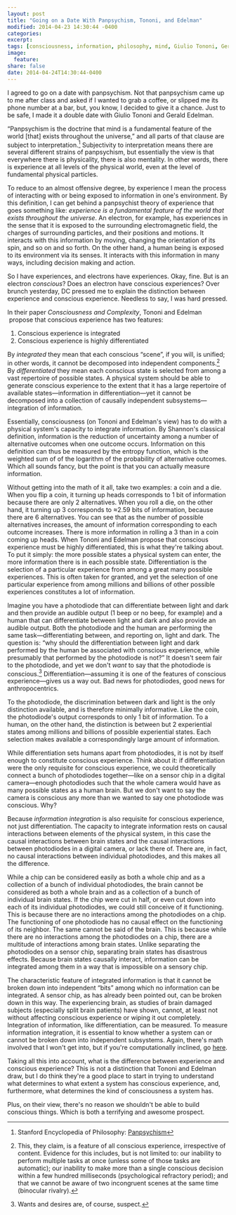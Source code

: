 ```yaml
---
layout: post
title: "Going on a Date With Panpsychism, Tononi, and Edelman"
modified: 2014-04-23 14:30:44 -0400
categories: 
excerpt:
tags: [consciousness, information, philosophy, mind, Giulio Tononi, Gerald Edelman]
image:
  feature:
share: false
date: 2014-04-24T14:30:44-0400
---
```

I agreed to go on a date with panpsychism. Not that panpsychism came up to me after class and asked if I wanted to grab a coffee, or slipped me its phone number at a bar, but, you know, I decided to give it a chance. Just to be safe, I made it a double date with Giulio Tononi and Gerald Edelman.

“Panpsychism is the doctrine that mind is a fundamental feature of the world [that] exists throughout the universe,” and all parts of that clause are subject to interpretation.[^1] Subjectivity to interpretation means there are several different strains of panpsychism, but essentially the view is that everywhere there is physicality, there is also mentality. In other words, there is experience at all levels of the physical world, even at the level of fundamental physical particles.

To reduce to an almost offensive degree, by experience I mean the process of interacting with or being exposed to information in one's environment. By this definition, I can get behind a panpsychist theory of experience that goes something like: _experience is a fundamental feature of the world that exists throughout the universe_. An electron, for example, has experiences in the sense that it is exposed to the surrounding electromagnetic field, the charges of surrounding particles, and their positions and motions. It interacts with this information by moving, changing the orientation of its spin, and so on and so forth. On the other hand, a human being is exposed to its environment via its senses. It interacts with this information in many ways, including decision making and action.

So I have experiences, and electrons have experiences. Okay, fine. But is an electron _conscious_? Does an electron have conscious experiences? Over brunch yesterday, DC pressed me to explain the distinction between experience and conscious experience. Needless to say, I was hard pressed.

In their paper _Consciousness and Complexity_, Tononi and Edelman  propose that conscious experience has two features: 

1. Conscious experience is integrated
2. Conscious experience is highly differentiated

By _integrated_ they mean that each conscious “scene”, if you will, is unified; in other words, it cannot be decomposed into independent components.[^2] By _differentiated_ they mean each conscious state is selected from among a vast repertoire of possible states. A physical system should be able to generate conscious experience to the extent that it has a large repertoire of available states—information in differentiation—yet it cannot be decomposed into a collection of causally independent subsystems—integration of information.

Essentially, consciousness (on Tononi and Edelman's view) has to do with a physical system's capacity to integrate information. By Shannon's classical definition, information is the reduction of uncertainty among a number of alternative outcomes when one outcome occurs. Information on this definition can thus be measured by the entropy function, which is the weighted sum of of the logarithm of the probability of alternative outcomes. Which all sounds fancy, but the point is that you can actually measure information.

Without getting into the math of it all, take two examples: a coin and a die. When you flip a coin, it turning up heads corresponds to 1 bit of information because there are only 2 alternatives. When you roll a die, on the other hand, it turning up 3 corresponds to ≈2.59 bits of information, because there are 6 alternatives. You can see that as the number of possible alternatives increases, the amount of information corresponding to each outcome increases. There is more information in rolling a 3 than in a coin coming up heads. When Tononi and Edelman propose that conscious experience must be highly differentiated, this is what they're talking about. To put it simply: the more possible states a physical system can enter, the more information there is in each possible state. Differentiation is the selection of a particular experience from among a great many possible experiences. This is often taken for granted, and yet the selection of one particular experience from among millions and billions of other possible experiences constitutes a lot of information.

Imagine you have a photodiode that can differentiate between light and dark and then provide an audible output (1 beep or no beep, for example) and a human that can differentiate between light and dark and also provide an audible output. Both the photodiode and the human are performing the same task—differentiating between, and reporting on, light and dark. The question is: “why should the differentiation between light and dark performed by the human be associated with conscious experience, while presumably that performed by the photodiode is not?” It doesn't seem fair to the photodiode, and yet we don't _want_ to say that the photodiode is conscious.[^3] Differentiation—assuming it is one of the features of conscious experience—gives us a way out. Bad news for photodiodes, good news for anthropocentrics.

To the photodiode, the discrimination between dark and light is the only distinction available, and is therefore minimally informative. Like the coin, the photodiode's output corresponds to only 1 bit of information. To a human, on the other hand, the distinction is between but 2 experiential states among millions and billions of possible experiential states. Each selection makes available a correspondingly large amount of information.

While differentiation sets humans apart from photodiodes, it is not by itself enough to constitute conscious experience. Think about it: if differentiation were the only requisite for conscious experience, we could theoretically connect a bunch of photodiodes together—like on a sensor chip in a digital camera—enough photodiodes such that the whole camera would have as many possible states as a human brain. But we don't want to say the camera is conscious any more than we wanted to say one photodiode was conscious. Why?

Because _information integration_ is also requisite for conscious experience, not just differentiation. The capacity to integrate information rests on causal interactions between elements of the physical system, in this case the causal interactions between brain states and the causal interactions between photodiodes in a digital camera, or lack there of. There are, in fact, no causal interactions between individual photodiodes, and this makes all the difference.

While a chip can be considered easily as both a whole chip and as a collection of a bunch of individual photodiodes, the brain cannot be considered as both a whole brain and as a collection of a bunch of individual brain states. If the chip were cut in half, or even cut down into each of its individual photodiodes, we could still conceive of it functioning. This is because there are no interactions among the photodiodes on a chip. The functioning of one photodiode has no causal effect on the functioning of its neighbor. The same cannot be said of the brain. This is because while there are no interactions among the photodiodes on a chip, there are a multitude of interactions among brain states. Unlike separating the photodiodes on a sensor chip, separating brain states has disastrous effects. Because brain states causally interact, information can be integrated among them in a way that is impossible on a sensory chip.

The characteristic feature of integrated information is that it cannot be broken down into independent “bits” among which no information can be integrated. A sensor chip, as has already been pointed out, can be broken down in this way. The experiencing brain, as studies of brain damaged subjects (especially split brain patients) have shown, cannot, at least not without affecting conscious experience or wiping it out completely. Integration of information, like differentiation, can be measured. To measure information integration, it is essential to know whether a system can or cannot be broken down into independent subsystems. Again, there's math involved that I won't get into, but if you're computationally inclined, go [here](http://www.indiana.edu/~cortex/intinf_toolbox.html).

Taking all this into account, what is the difference between experience and conscious experience? This is not a distinction that Tononi and Edelman draw, but I do think they're a good place to start in trying to understand what determines to what extent a system has conscious experience, and, furthermore, what determines the kind of consciousness a system has.

Plus, on their view, there's no reason we shouldn't be able to build conscious things. Which is both a terrifying and awesome prospect.

[^1]: Stanford Encyclopedia of Philosophy: [Panpsychism](http://plato.stanford.edu/entries/panpsychism/)
[^2]: This, they claim, is a feature of all conscious experience, irrespective of content. Evidence for this includes, but is not limited to: our inability to perform multiple tasks at once (unless some of those tasks are automatic); our inability to make more than a single conscious decision within a few hundred milliseconds (psychological refractory period); and that we cannot be aware of two incongruent scenes at the same time (binocular rivalry).
[^3]: Wants and desires are, of course, suspect.